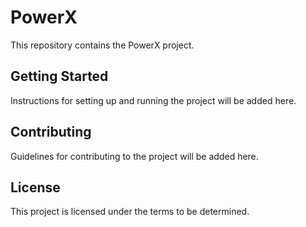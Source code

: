 # PowerX

This repository contains the PowerX project.

## Getting Started

Instructions for setting up and running the project will be added here.

## Contributing

Guidelines for contributing to the project will be added here.

## License

This project is licensed under the terms to be determined. 